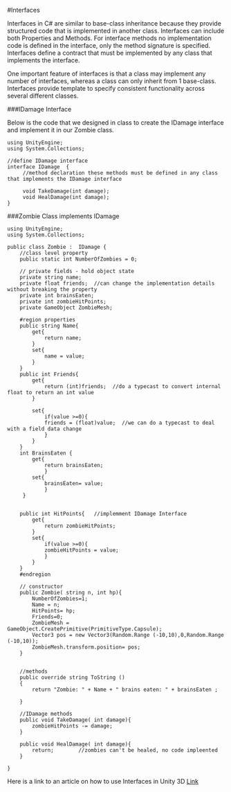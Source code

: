 #Interfaces

Interfaces in C# are similar to base-class inheritance because they provide structured code that is implemented in another class. Interfaces can include both Properties and Methods. For interface methods no implementation code is defined in the interface, only the method signature is specified. Interfaces define a contract that must be implemented by any class that implements the interface.  

One important feature of interfaces is that a class may implement any number of interfaces, whereas a class can only inherit from 1 base-class.  Interfaces provide template to specify consistent functionality across several different classes.

###IDamage Interface

Below is the code that we designed in class to create the IDamage interface and implement it in our Zombie class.

```
using UnityEngine;
using System.Collections;

//define IDamage interface 
interface IDamage  {
	 //method declaration these methods must be defined in any class that implements the IDamage interface
	 
	 void TakeDamage(int damage);
	 void HealDamage(int damage);
}
```

###Zombie Class implements IDamage

```
using UnityEngine;
using System.Collections;

public class Zombie :  IDamage {
	//class level property
	public static int NumberOfZombies = 0;

	// private fields - hold object state
	private string name;
	private float friends;  //can change the implementation details without breaking the property
	private int brainsEaten;
	private int zombieHitPoints;
	private GameObject ZombieMesh;
	
	#region properties
	public string Name{  
		get{
			return name;
		}
		set{
			name = value;
		}
	}
	public int Friends{  
		get{
			return (int)friends;  //do a typecast to convert internal float to return an int value
		}
	
		set{ 
			if(value >=0){
			friends = (float)value;  //we can do a typecast to deal with a field data change
			}
		} 
	}
	int BrainsEaten { 
		get{ 
			return brainsEaten;
			}
		set{ 
			brainsEaten= value;
			}
	 }
	 
	
	public int HitPoints{   //implemment IDamage Interface
		get{ 
			return zombieHitPoints;
		}
		set{ 
			if(value >=0){
			zombieHitPoints = value;
			}
		}
	} 
	#endregion 
	
	// constructor
	public Zombie( string n, int hp){
		NumberOfZombies=1;
		Name = n;
		HitPoints= hp;
		Friends=0;
		ZombieMesh = GameObject.CreatePrimitive(PrimitiveType.Capsule);
		Vector3 pos = new Vector3(Random.Range (-10,10),0,Random.Range (-10,10));
		ZombieMesh.transform.position= pos;
	}
	
	
	//methods
	public override string ToString ()
	{
		return "Zombie: " + Name + " brains eaten: " + brainsEaten ;
	
	}
	
	//IDamage methods
	public void TakeDamage( int damage){
		zombieHitPoints -= damage;
	}
	
	public void HealDamage( int damage){
		return;        //zombies can't be healed, no code impleented
	}

}
```

Here is a link to an article on how to use Interfaces in Unity 3D 
[Link](http://www.gamasutra.com/blogs/VictorBarcelo/20131217/207204/Using_abstractions_and_interfaces_with_Unity3D.php)
